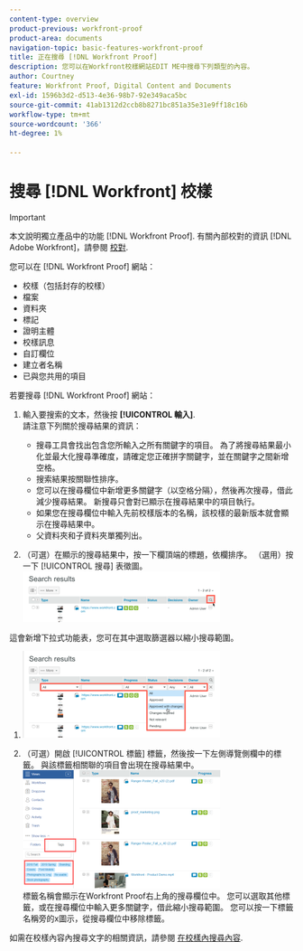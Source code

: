 ```yaml
---
content-type: overview
product-previous: workfront-proof
product-area: documents
navigation-topic: basic-features-workfront-proof
title: 正在搜尋 [!DNL Workfront Proof]
description: 您可以在Workfront校樣網站EDIT ME中搜尋下列類型的內容。
author: Courtney
feature: Workfront Proof, Digital Content and Documents
exl-id: 1596b3d2-d513-4e36-98b7-92e349aca5bc
source-git-commit: 41ab1312d2ccb8b8271bc851a35e31e9ff18c16b
workflow-type: tm+mt
source-wordcount: '366'
ht-degree: 1%

---
```


# 搜尋 [!DNL Workfront] 校樣

>[!IMPORTANT]
>
>本文說明獨立產品中的功能 [!DNL Workfront Proof]. 有關內部校對的資訊 [!DNL Adobe Workfront]，請參閱 [校對](../../../review-and-approve-work/proofing/proofing.md).

您可以在 [!DNL Workfront Proof] 網站：

* 校樣（包括封存的校樣）
* 檔案
* 資料夾
* 標記
* 證明主體
* 校樣訊息
* 自訂欄位
* 建立者名稱
* 已與您共用的項目

若要搜尋 [!DNL Workfront Proof] 網站：

1. 輸入要搜索的文本，然後按 **[!UICONTROL 輸入]**.\
   請注意下列關於搜尋結果的資訊：

   * 搜尋工具會找出包含您所輸入之所有關鍵字的項目。 為了將搜尋結果最小化並最大化搜尋準確度，請確定您正確拼字關鍵字，並在關鍵字之間新增空格。
   * 搜索結果按關聯性排序。
   * 您可以在搜尋欄位中新增更多關鍵字（以空格分隔），然後再次搜尋，借此減少搜尋結果。 新搜尋只會對已顯示在搜尋結果中的項目執行。
   * 如果您在搜尋欄位中輸入先前校樣版本的名稱，該校樣的最新版本就會顯示在搜尋結果中。
   * 父資料夾和子資料夾單獨列出。

1. （可選）在顯示的搜尋結果中，按一下欄頂端的標題，依欄排序。 （選用）按一下 [!UICONTROL 搜尋] 表徵圖。 ![Search_filter_in_Search_results.png](assets/search-filter-in-search-results-350x90.png)

這會新增下拉式功能表，您可在其中選取篩選器以縮小搜尋範圍。
1. ![Search_filter_boxes_appear_in_Search_results.png](assets/search-filter-boxes-appear-in-search-results-350x154.png)

1. （可選）開啟 [!UICONTROL 標籤] 標籤，然後按一下左側導覽側欄中的標籤。 與該標籤相關聯的項目會出現在搜尋結果中。\
   ![Searching_by_tag.png](assets/searching-by-tag-350x209.png)\
   標籤名稱會顯示在Workfront Proof右上角的搜尋欄位中。 您可以選取其他標籤，或在搜尋欄位中輸入更多關鍵字，借此縮小搜尋範圍。 您可以按一下標籤名稱旁的x圖示，從搜尋欄位中移除標籤。

如需在校樣內容內搜尋文字的相關資訊，請參閱 [在校樣內搜尋內容](../../../review-and-approve-work/proofing/reviewing-proofs-within-workfront/review-a-proof/search-in-a-proof.md).
